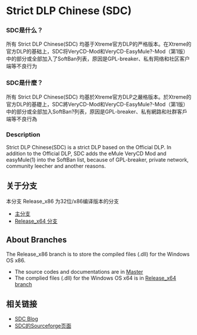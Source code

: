 ﻿Strict DLP Chinese (SDC)
=====
### SDC是什么？
所有 Strict DLP Chinese(SDC) 均基于Xtreme官方DLP的严格版本。在Xtreme的官方DLP的基础上，SDC将VeryCD-Mod和VeryCD-EasyMule?-Mod（第1版）中的部分或全部加入了SoftBan列表，原因是GPL-breaker、私有网络和社区客户端等不良行为

### SDC是什麼？
所有 Strict DLP Chinese(SDC) 均基於Xtreme官方DLP之嚴格版本。於Xtreme的官方DLP的基礎上，SDC將VeryCD-Mod和VeryCD-EasyMule?-Mod（第1版）中的部分或全部加入SoftBan?列表，原因是GPL-breaker、私有網路和社群客戶端等不良行為

### Description
Strict DLP Chinese(SDC) is a strict DLP based on the Official DLP. In addition to the Official DLP, SDC adds the eMule VeryCD Mod and easyMule(1) into the SoftBan list, because of GPL-breaker, private network, community leecher and another reasons.

关于分支
-----
本分支 Release_x86 为32位/x86编译版本的分支
* [主分支](https://github.com/chengr28/specialdlp)<br />
* [Release_x64 分支](https://github.com/chengr28/specialdlp/tree/Release_x64)<br />

About Branches
-----
The Release_x86 branch is to store the compiled files (.dll) for the Windows OS x86.
* The source codes and documentations are in [Master](https://github.com/chengr28/specialdlp)<br />
* The complied files (.dll) for the Windows OS x64 is in [Release_x64 branch](https://github.com/chengr28/specialdlp/tree/Release_x64)<br />

相关链接
-----
* [SDC Blog](http://blog.sdlpc.net)<br />
* [SDC的Sourceforge页面](http://sourceforge.net/projects/specialdlp)<br />